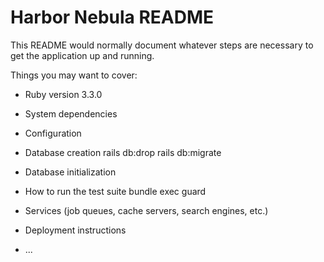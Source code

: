 # Harbor Nebula README

This README would normally document whatever steps are necessary to get the
application up and running.

Things you may want to cover:

* Ruby version
3.3.0

* System dependencies

* Configuration

* Database creation
rails db:drop
rails db:migrate

* Database initialization

* How to run the test suite
bundle exec guard

* Services (job queues, cache servers, search engines, etc.)

* Deployment instructions

* ...
